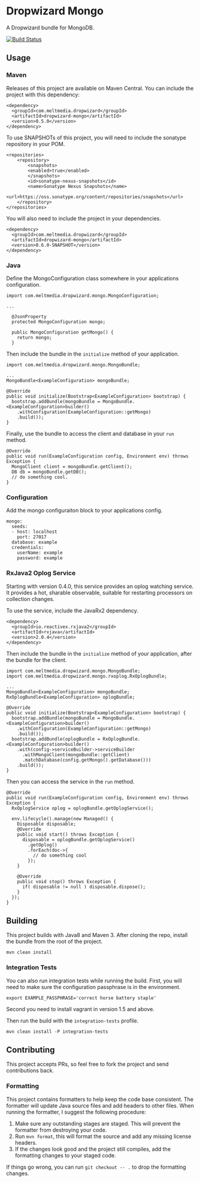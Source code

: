# Dropwizard Mongo

A Dropwizard bundle for MongoDB.

[![Build Status](https://travis-ci.org/meltmedia/dropwizard-mongo.svg)](https://travis-ci.org/meltmedia/dropwizard-mongo)

## Usage

### Maven

Releases of this project are available on Maven Central.  You can include the project with this dependency:

```
<dependency>
  <groupId>com.meltmedia.dropwizard</groupId>
  <artifactId>dropwizard-mongo</artifactId>
  <version>0.5.0</version>
</dependency>
```

To use SNAPSHOTs of this project, you will need to include the sonatype repository in your POM.

```
<repositories>
    <repository>
        <snapshots>
        <enabled>true</enabled>
        </snapshots>
        <id>sonatype-nexus-snapshots</id>
        <name>Sonatype Nexus Snapshots</name>
        <url>https://oss.sonatype.org/content/repositories/snapshots</url>
    </repository>
</repositories>
```

You will also need to include the project in your dependencies.

```
<dependency>
  <groupId>com.meltmedia.dropwizard</groupId>
  <artifactId>dropwizard-mongo</artifactId>
  <version>0.6.0-SNAPSHOT</version>
</dependency>
```

### Java

Define the MongoConfiguration class somewhere in your applications configuration.

```
import com.meltmedia.dropwizard.mongo.MongoConfiguration;

...

  @JsonProperty
  protected MongoConfiguration mongo;

  public MongoConfiguration getMongo() {
    return mongo;
  }
```

Then include the bundle in the `initialize` method of your application.

```
import com.meltmedia.dropwizard.mongo.MongoBundle;

...
MongoBundle<ExampleConfiguration> mongoBundle;

@Override
public void initialize(Bootstrap<ExampleConfiguration> bootstrap) {
  bootstrap.addBundle(mongoBundle = MongoBundle.<ExampleConfiguration>builder()
    .withConfiguration(ExampleConfiguration::getMongo)
    .build());
}
```

Finally, use the bundle to access the client and database in your `run` method.

```
@Override
public void run(ExampleConfiguration config, Environment env) throws Exception {
  MongoClient client = mongoBundle.getClient();
  DB db = mongoBundle.getDB();
  // do something cool.
}
```

### Configuration

Add the mongo configuraiton block to your applications config.

```
mongo:
  seeds:
  - host: localhost
    port: 27017
  database: example
  credentials:
    userName: example
    password: example
```

### RxJava2 Oplog Service

Starting with version 0.4.0, this service provides an oplog watching service.  It provides a hot, sharable observable, suitable for restarting processors on collection changes.

To use the service, include the JavaRx2 dependency.

```
<dependency>
  <groupId>io.reactivex.rxjava2</groupId>
  <artifactId>rxjava</artifactId>
  <version>2.0.4</version>
</dependency>
```

Then include the bundle in the `initialize` method of your application, after the bundle for the client.

```
import com.meltmedia.dropwizard.mongo.MongoBundle;
import com.meltmedia.dropwizard.mongo.rxoplog.RxOplogBundle;

...
MongoBundle<ExampleConfiguration> mongoBundle;
RxOplogBundle<ExampleConfiguration> oplogBundle;

@Override
public void initialize(Bootstrap<ExampleConfiguration> bootstrap) {
  bootstrap.addBundle(mongoBundle = MongoBundle.<ExampleConfiguration>builder()
    .withConfiguration(ExampleConfiguration::getMongo)
    .build());
  bootstrap.addBundle(oplogBundle = RxOplogBundle.<ExampleConfiguration>builder()
    .with(config->serviceBuilder->serviceBuilder
      .withMongoClient(mongoBundle::getClient)
      .matchDatabase(config.getMongo().getDatabase()))
    .build());
}
```

Then you can access the service in the `run` method.

```
@Override
public void run(ExampleConfiguration config, Environment env) throws Exception {
  RxOplogService oplog = oplogBundle.getOplogService();
  
  env.lifecycle().manage(new Managed() {
    Disposable disposable;
    @Override
    public void start() throws Exception {
      disposable = oplogBundle.getOplogService()
        .getOplog()
        .forEach(doc->{
          // do something cool
        });
    }

    @Override
    public void stop() throws Exception {
      if( disposable != null ) disposable.dispose();
    }
  });
}
```

## Building

This project builds with Java8 and Maven 3.  After cloning the repo, install the bundle from the root of the project.

```
mvn clean install
```

### Integration Tests

You can also run integration tests while running the build.  First, you will need to
make sure the configuration passphrase is in the environment.

```
export EXAMPLE_PASSPHRASE='correct horse battery staple'
```
Second you need to install vagrant in version 1.5 and above.

Then run the build with the `integration-tests` profile.

```
mvn clean install -P integration-tests
```

## Contributing

This project accepts PRs, so feel free to fork the project and send contributions back.

### Formatting

This project contains formatters to help keep the code base consistent.  The formatter will update Java source files and add headers to other files.  When running the formatter, I suggest the following procedure:

1. Make sure any outstanding stages are staged.  This will prevent the formatter from destroying your code.
2. Run `mvn format`, this will format the source and add any missing license headers.
3. If the changes look good and the project still compiles, add the formatting changes to your staged code.

If things go wrong, you can run `git checkout -- .` to drop the formatting changes. 
